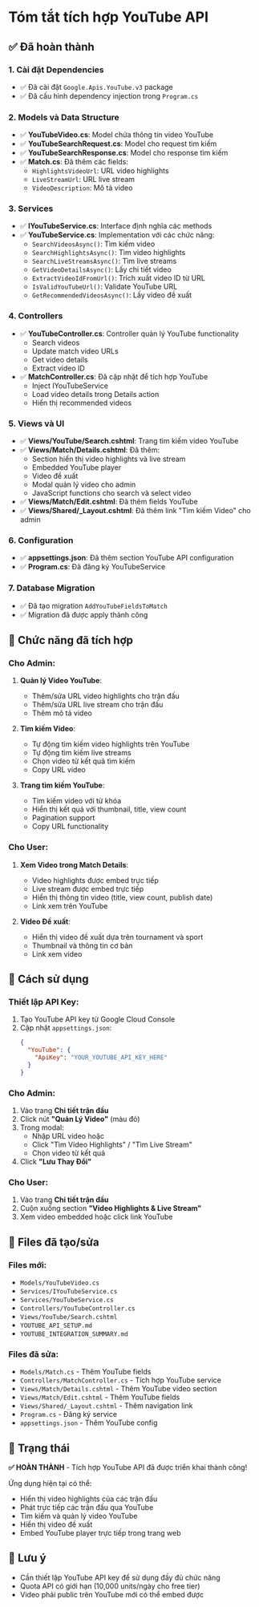 # Tóm tắt tích hợp YouTube API

## ✅ Đã hoàn thành

### 1. **Cài đặt Dependencies**
- ✅ Đã cài đặt `Google.Apis.YouTube.v3` package
- ✅ Đã cấu hình dependency injection trong `Program.cs`

### 2. **Models và Data Structure**
- ✅ **YouTubeVideo.cs**: Model chứa thông tin video YouTube
- ✅ **YouTubeSearchRequest.cs**: Model cho request tìm kiếm
- ✅ **YouTubeSearchResponse.cs**: Model cho response tìm kiếm
- ✅ **Match.cs**: Đã thêm các fields:
  - `HighlightsVideoUrl`: URL video highlights
  - `LiveStreamUrl`: URL live stream
  - `VideoDescription`: Mô tả video

### 3. **Services**
- ✅ **IYouTubeService.cs**: Interface định nghĩa các methods
- ✅ **YouTubeService.cs**: Implementation với các chức năng:
  - `SearchVideosAsync()`: Tìm kiếm video
  - `SearchHighlightsAsync()`: Tìm video highlights
  - `SearchLiveStreamsAsync()`: Tìm live streams
  - `GetVideoDetailsAsync()`: Lấy chi tiết video
  - `ExtractVideoIdFromUrl()`: Trích xuất video ID từ URL
  - `IsValidYouTubeUrl()`: Validate YouTube URL
  - `GetRecommendedVideosAsync()`: Lấy video đề xuất

### 4. **Controllers**
- ✅ **YouTubeController.cs**: Controller quản lý YouTube functionality
  - Search videos
  - Update match video URLs
  - Get video details
  - Extract video ID
- ✅ **MatchController.cs**: Đã cập nhật để tích hợp YouTube
  - Inject IYouTubeService
  - Load video details trong Details action
  - Hiển thị recommended videos

### 5. **Views và UI**
- ✅ **Views/YouTube/Search.cshtml**: Trang tìm kiếm video YouTube
- ✅ **Views/Match/Details.cshtml**: Đã thêm:
  - Section hiển thị video highlights và live stream
  - Embedded YouTube player
  - Video đề xuất
  - Modal quản lý video cho admin
  - JavaScript functions cho search và select video
- ✅ **Views/Match/Edit.cshtml**: Đã thêm fields YouTube
- ✅ **Views/Shared/_Layout.cshtml**: Đã thêm link "Tìm kiếm Video" cho admin

### 6. **Configuration**
- ✅ **appsettings.json**: Đã thêm section YouTube API configuration
- ✅ **Program.cs**: Đã đăng ký YouTubeService

### 7. **Database Migration**
- ✅ Đã tạo migration `AddYouTubeFieldsToMatch`
- ✅ Migration đã được apply thành công

## 🎯 Chức năng đã tích hợp

### **Cho Admin:**
1. **Quản lý Video YouTube**:
   - Thêm/sửa URL video highlights cho trận đấu
   - Thêm/sửa URL live stream cho trận đấu
   - Thêm mô tả video

2. **Tìm kiếm Video**:
   - Tự động tìm kiếm video highlights trên YouTube
   - Tự động tìm kiếm live streams
   - Chọn video từ kết quả tìm kiếm
   - Copy URL video

3. **Trang tìm kiếm YouTube**:
   - Tìm kiếm video với từ khóa
   - Hiển thị kết quả với thumbnail, title, view count
   - Pagination support
   - Copy URL functionality

### **Cho User:**
1. **Xem Video trong Match Details**:
   - Video highlights được embed trực tiếp
   - Live stream được embed trực tiếp
   - Hiển thị thông tin video (title, view count, publish date)
   - Link xem trên YouTube

2. **Video Đề xuất**:
   - Hiển thị video đề xuất dựa trên tournament và sport
   - Thumbnail và thông tin cơ bản
   - Link xem video

## 🔧 Cách sử dụng

### **Thiết lập API Key:**
1. Tạo YouTube API key từ Google Cloud Console
2. Cập nhật `appsettings.json`:
   ```json
   {
     "YouTube": {
       "ApiKey": "YOUR_YOUTUBE_API_KEY_HERE"
     }
   }
   ```

### **Cho Admin:**
1. Vào trang **Chi tiết trận đấu**
2. Click nút **"Quản Lý Video"** (màu đỏ)
3. Trong modal:
   - Nhập URL video hoặc
   - Click "Tìm Video Highlights" / "Tìm Live Stream"
   - Chọn video từ kết quả
4. Click **"Lưu Thay Đổi"**

### **Cho User:**
1. Vào trang **Chi tiết trận đấu**
2. Cuộn xuống section **"Video Highlights & Live Stream"**
3. Xem video embedded hoặc click link YouTube

## 📁 Files đã tạo/sửa

### **Files mới:**
- `Models/YouTubeVideo.cs`
- `Services/IYouTubeService.cs`
- `Services/YouTubeService.cs`
- `Controllers/YouTubeController.cs`
- `Views/YouTube/Search.cshtml`
- `YOUTUBE_API_SETUP.md`
- `YOUTUBE_INTEGRATION_SUMMARY.md`

### **Files đã sửa:**
- `Models/Match.cs` - Thêm YouTube fields
- `Controllers/MatchController.cs` - Tích hợp YouTube service
- `Views/Match/Details.cshtml` - Thêm YouTube video section
- `Views/Match/Edit.cshtml` - Thêm YouTube fields
- `Views/Shared/_Layout.cshtml` - Thêm navigation link
- `Program.cs` - Đăng ký service
- `appsettings.json` - Thêm YouTube config

## 🚀 Trạng thái

**✅ HOÀN THÀNH** - Tích hợp YouTube API đã được triển khai thành công!

Ứng dụng hiện tại có thể:
- Hiển thị video highlights của các trận đấu
- Phát trực tiếp các trận đấu qua YouTube
- Tìm kiếm và quản lý video YouTube
- Hiển thị video đề xuất
- Embed YouTube player trực tiếp trong trang web

## 📝 Lưu ý
- Cần thiết lập YouTube API key để sử dụng đầy đủ chức năng
- Quota API có giới hạn (10,000 units/ngày cho free tier)
- Video phải public trên YouTube mới có thể embed được
